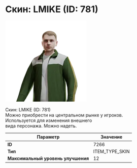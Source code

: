 # Скин: LMIKE (ID: 781)

![Item Image](../img/7266.webp?raw=true)

Скин: LMIKE (ID: 781)<br>Можно приобрести на центральном рынке у игроков.<br>Используется для изменения внешнего<br>вида персонажа. Можно надеть.


| Параметр | Значение |
|----------|----------|
| **ID** | 7266 |
| **Тип** | ITEM_TYPE_SKIN |
| **Максимальный уровень улучшения** | 12 |

